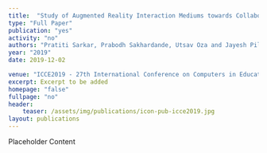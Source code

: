 ```yaml
---
title:  "Study of Augmented Reality Interaction Mediums towards Collaboratively Solving Open-Ended Problems"
type: "Full Paper"
publication: "yes"
activity: "no"
authors: "Pratiti Sarkar, Prabodh Sakhardande, Utsav Oza and Jayesh Pillai"
year: "2019"
date: 2019-12-02

venue: "ICCE2019 - 27th International Conference on Computers in Education, Kenting, Taiwan"
excerpt: Excerpt to be added
homepage: "false"
fullpage: "no"
header:
    teaser: /assets/img/publications/icon-pub-icce2019.jpg
layout: publications    
---
```


Placeholder Content